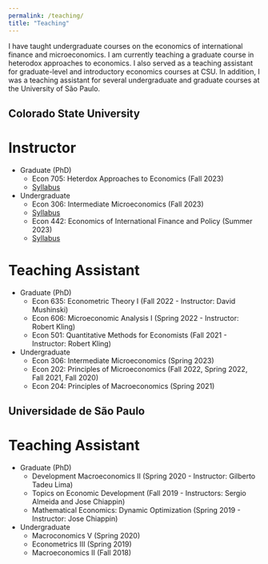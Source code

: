 ```yaml
---
permalink: /teaching/
title: "Teaching"
---
```


I have taught undergraduate courses on the economics of international finance and microeconomics. I am currently teaching a graduate course in heterodox approaches to economics. I also served as a teaching assistant for graduate-level and introductory economics courses at CSU. In addition, I was a teaching assistant for several undergraduate and graduate courses at the University of São Paulo.

## Colorado State University
# Instructor
- Graduate (PhD)
    - Econ 705: Heterdox Approaches to Economics (Fall 2023)
    - [Syllabus](/files/pdf/teaching/ECON705_Fall23_Syllabus_Cicero.pdf)   
- Undergraduate
    - Econ 306: Intermediate Microeconomics (Fall 2023)
    - [Syllabus](/files/pdf/teaching/ECON306_Fall23_Syllabus_Cicero.pdf)
    - Econ 442: Economics of International Finance and Policy (Summer 2023)
    - [Syllabus](/files/pdf/teaching/ECON442_SM23_Cicero_Syllabus.pdf)
# Teaching Assistant
- Graduate (PhD)
    - Econ 635: Econometric Theory I (Fall 2022 - Instructor: David Mushinski)
    - Econ 606: Microeconomic Analysis I (Spring 2022 - Instructor: Robert Kling)
    - Econ 501: Quantitative Methods for Economists (Fall 2021 - Instructor: Robert Kling)
- Undergraduate
    - Econ 306: Intermediate Microeconomics (Spring 2023)
    - Econ 202: Principles of Microeconomics (Fall 2022, Spring 2022, Fall 2021, Fall 2020)
    - Econ 204: Principles of Macroeconomics (Spring 2021)
 
## Universidade de São Paulo
# Teaching Assistant
- Graduate (PhD)
    - Development Macroeconomics II (Spring 2020 - Instructor: Gilberto Tadeu Lima)
    - Topics on Economic Development (Fall 2019 - Instructors: Sergio Almeida and Jose Chiappin)
    - Mathematical Economics: Dynamic Optimization (Spring 2019 - Instructor: Jose Chiappin)
- Undergraduate
    - Macroconomics V (Spring 2020)
    - Econometrics III (Spring 2019)
    - Macroeconomics II (Fall 2018)

